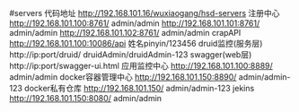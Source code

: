 #servers
代码地址 http://192.168.101.16/wuxiaogang/hsd-servers
注册中心 http://192.168.101.100:8761/   admin/admin
         http://192.168.101.101:8761/   admin/admin
         http://192.168.101.102:8761/   admin/admin
crapAPI http://192.168.101.100:10086/api    姓名pinyin/123456
druid监控(服务层) http://ip:port/druid/ druidAdmin/druidAdmin-123
swagger(web层) http://ip:port/swagger-ui.html
应用监控中心 http://192.168.101.100:8889/   admin/admin
docker容器管理中心 http://192.168.101.150:8890/  admin/admin-123
docker私有仓库 http://192.168.101.150/  admin/admin-123
jekins http://192.168.101.150:8080/ admin/admin